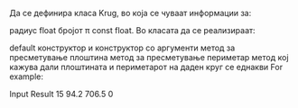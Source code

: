 Да се дефинира класа Krug, во која се чуваат информации за:

радиус float
бројот π const float.
Во класата да се реализираат:

default конструктор и конструктор со аргументи
метод за пресметување плоштина
метод за пресметување периметар
метод кој кажува дали плоштината и периметарот на даден круг се еднакви
For example:

Input	Result
15	94.2
	706.5
	0
